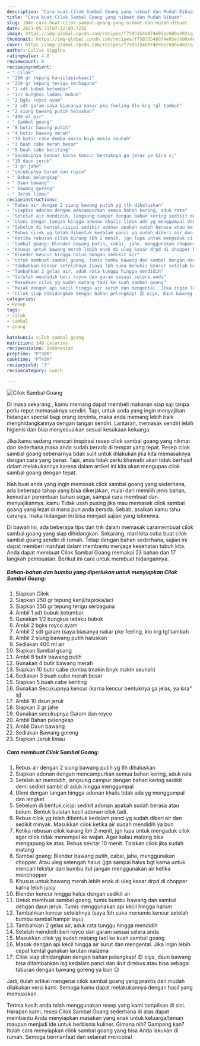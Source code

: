 ```yaml
---
description: "Cara buat Cilok Sambal Goang yang nikmat dan Mudah Dibuat"
title: "Cara buat Cilok Sambal Goang yang nikmat dan Mudah Dibuat"
slug: 1046-cara-buat-cilok-sambal-goang-yang-nikmat-dan-mudah-dibuat
date: 2021-05-31T07:12:03.723Z
image: https://img-global.cpcdn.com/recipes/f7585154b874e95e/680x482cq70/cilok-sambal-goang-foto-resep-utama.jpg
thumbnail: https://img-global.cpcdn.com/recipes/f7585154b874e95e/680x482cq70/cilok-sambal-goang-foto-resep-utama.jpg
cover: https://img-global.cpcdn.com/recipes/f7585154b874e95e/680x482cq70/cilok-sambal-goang-foto-resep-utama.jpg
author: Callie Higgins
ratingvalue: 4.8
reviewcount: 8
recipeingredient:
- " Cilok"
- "250 gr tepung kanjitapiokaaci"
- "250 gr tepung terigu serbaguna"
- "1 sdt bubuk ketumbar"
- "1/2 bungkus ladaku bubuk"
- "2 bgks royco ayam"
- "2 sdt garam saya biasanya nakar pke feeling klo krg tgl tambah"
- "2 siung bawang putih haluskan"
- "400 ml air"
- " Sambal goang"
- "8 butir bawang putih"
- "4 butir bawang merah"
- "10 butir cabe domba makin bnyk makin seuhah"
- "3 buah cabe merah besar"
- "5 buah cabe keriting"
- "Secukupnya kencur karna kencur bentuknya ga jelas ya kira sj"
- "10 daun jeruk"
- "3 gr jahe"
- "secukupnya Garam dan royco"
- " Bahan pelengkap"
- " Daun bawang"
- " Bawang goreng"
- " Jeruk limau"
recipeinstructions:
- "Rebus air dengan 2 siung bawang putih yg tlh dihaluskan"
- "Siapkan adonan dengan mencampurkan semua bahan kering, aduk rata"
- "Setelah air mendidih, langsung campur dengan bahan kering sedikit demi sedikit sambil di aduk hingga menggumpal"
- "Uleni dengan tangan hingga adonan khalis tidak ada yg menggumpal dan lengket"
- "Sebelum di bentuk,cicipi sedikit adonan apakah sudah berasa atau belum. Bentuk bulatan kecil adonan cilok tadi."
- "Rebus cilok yg telah dibentuk kedalam panci yg sudah diberi air dan sedikit minyak. Masukkan cilok ketika air sudah mendidih ya bun"
- "Ketika rebusan cilok kurang lbh 2 menit, jgn lupa untuk mengaduk cilok agar cilok tidak menempel ke wajan. Agar kalau matang bisa mengapung ke atas. Rebus sekitar 10 menit. Tiriskan cilok jika sudah matang"
- "Sambal goang: Blender bawang putih, cabai, jahe, menggunakan chopper. Atau uleg setengah halus (jgn sampai halus bgt karna untuk mencari tekstur dari bumbu itu) jangan menggunakan air ketika menchopper"
- "Khusus untuk bawang merah lebih enak di uleg kasar drpd di chopper karna lebih juicy"
- "Blender kencur hingga halus dengan sedikit air"
- "Untuk membuat sambel goang, tumis bumbu bawang dan sambal dengan daun jeruk. Tumis menggunakan api kecil hingga harum"
- "Tambahkan kencur setelahnya (saya lbh suka menumis kencur setelah bumbu sambal hampir layu)"
- "Tambahkan 2 gelas air, aduk rata tunggu hingga mendidih"
- "Setelah mendidih beri royco dan garam sesuai selera anda"
- "Masukkan cilok yg sudah matang tadi ke kuah sambel goang"
- "Masak dengan api kecil hingga air surut dan mengental. Jika ingin lebih cepat kental gunakan larutan maizena"
- "Cilok siap dihidangkan dengan bahan pelengkap! 😍 oiya, daun bawang bisa ditambahkan lsg kedalam panci dan ikut direbus atau bisa sebagai taburan dengan bawang goreng ya bun 😌"
categories:
- Resep
tags:
- cilok
- sambal
- goang

katakunci: cilok sambal goang 
nutrition: 148 calories
recipecuisine: Indonesian
preptime: "PT38M"
cooktime: "PT45M"
recipeyield: "3"
recipecategory: Lunch

---
```



![Cilok Sambal Goang](https://img-global.cpcdn.com/recipes/f7585154b874e95e/680x482cq70/cilok-sambal-goang-foto-resep-utama.jpg)

Di masa  sekarang , kamu memang dapat membeli makanan siap saji tanpa perlu repot memasaknya sendiri. Tapi, untuk anda yang ingin menyajikan hidangan special bagi orang tercinta, maka anda memang lebih baik menghidangkannya dengan tangan sendiri. Lantaran, memasak sendiri lebih higienis dan bisa menyesuaikan sesuai kesukaan keluarga.

Jika kamu sedang mencari inspirasi resep cilok sambal goang yang nikmat dan sederhana,maka anda sudah berada di tempat yang tepat. Resep cilok sambal goang  sebenarnya tidak sulit untuk dilakukan jika kita memasaknya dengan cara yang benar. Tapi, anda tidak perlu khawatir akan tidak berhasil dalam melakukannya 
karena dalam artikel ini kita akan mengupas cilok sambal goang dengan tepat.  



Nah buat anda yang ingin memasak cilok sambal goang yang sederhana, ada beberapa tahap yang bisa dikerjakan, mulai dari memilih jenis bahan, kemudian penentuan bahan segar, sampai cara membuat dan menyajikannya. kamu Tidak usah pusing jika mau memasak cilok sambal goang yang lezat di mana pun anda berada. Sebab, asalkan kamu  tahu caranya, maka hidangan ini bisa menjadi sajian yang istimewa.

Di bawah ini, ada beberapa tips dan trik dalam memasak caramembuat cilok sambal goang yang siap dihidangkan. Sekarang, mari kita coba buat cilok sambal goang sendiri di rumah. Tetap dengan bahan sederhana, sajian ini dapat memberi manfaat dalam membantu menjaga kesehatan tubuh kita. Anda dapat membuat Cilok Sambal Goang memakai 23 bahan dan 17 langkah pembuatan. Berikut ini cara untuk membuat hidangannya.

<!--inarticleads1-->

##### Bahan-bahan dan bumbu yang diperlukan untuk menyiapkan Cilok Sambal Goang:

1. Siapkan  Cilok
1. Siapkan 250 gr tepung kanji/tapioka/aci
1. Siapkan 250 gr tepung terigu serbaguna
1. Ambil 1 sdt bubuk ketumbar
1. Gunakan 1/2 bungkus ladaku bubuk
1. Ambil 2 bgks royco ayam
1. Ambil 2 sdt garam (saya biasanya nakar pke feeling, klo krg tgl tambah
1. Ambil 2 siung bawang putih haluskan
1. Sediakan 400 ml air
1. Siapkan  Sambal goang
1. Ambil 8 butir bawang putih
1. Gunakan 4 butir bawang merah
1. Siapkan 10 butir cabe domba (makin bnyk makin seuhah)
1. Sediakan 3 buah cabe merah besar
1. Siapkan 5 buah cabe keriting
1. Gunakan Secukupnya kencur (karna kencur bentuknya ga jelas, ya kira&#34; sj)
1. Ambil 10 daun jeruk
1. Siapkan 3 gr jahe
1. Gunakan secukupnya Garam dan royco
1. Ambil  Bahan pelengkap
1. Ambil  Daun bawang
1. Sediakan  Bawang goreng
1. Siapkan  Jeruk limau




<!--inarticleads2-->

##### Cara membuat Cilok Sambal Goang:

1. Rebus air dengan 2 siung bawang putih yg tlh dihaluskan
1. Siapkan adonan dengan mencampurkan semua bahan kering, aduk rata
1. Setelah air mendidih, langsung campur dengan bahan kering sedikit demi sedikit sambil di aduk hingga menggumpal
1. Uleni dengan tangan hingga adonan khalis tidak ada yg menggumpal dan lengket
1. Sebelum di bentuk,cicipi sedikit adonan apakah sudah berasa atau belum. Bentuk bulatan kecil adonan cilok tadi.
1. Rebus cilok yg telah dibentuk kedalam panci yg sudah diberi air dan sedikit minyak. Masukkan cilok ketika air sudah mendidih ya bun
1. Ketika rebusan cilok kurang lbh 2 menit, jgn lupa untuk mengaduk cilok agar cilok tidak menempel ke wajan. Agar kalau matang bisa mengapung ke atas. Rebus sekitar 10 menit. Tiriskan cilok jika sudah matang
1. Sambal goang: Blender bawang putih, cabai, jahe, menggunakan chopper. Atau uleg setengah halus (jgn sampai halus bgt karna untuk mencari tekstur dari bumbu itu) jangan menggunakan air ketika menchopper
1. Khusus untuk bawang merah lebih enak di uleg kasar drpd di chopper karna lebih juicy
1. Blender kencur hingga halus dengan sedikit air
1. Untuk membuat sambel goang, tumis bumbu bawang dan sambal dengan daun jeruk. Tumis menggunakan api kecil hingga harum
1. Tambahkan kencur setelahnya (saya lbh suka menumis kencur setelah bumbu sambal hampir layu)
1. Tambahkan 2 gelas air, aduk rata tunggu hingga mendidih
1. Setelah mendidih beri royco dan garam sesuai selera anda
1. Masukkan cilok yg sudah matang tadi ke kuah sambel goang
1. Masak dengan api kecil hingga air surut dan mengental. Jika ingin lebih cepat kental gunakan larutan maizena
1. Cilok siap dihidangkan dengan bahan pelengkap! 😍 oiya, daun bawang bisa ditambahkan lsg kedalam panci dan ikut direbus atau bisa sebagai taburan dengan bawang goreng ya bun 😌




Jadi, itulah artikel mengenai  cilok sambal goang  yang praktis dan mudah dilakukan versi kami. Semoga kamu dapat melakukannya dengan hasil yang memuaskan. 

Terima kasih anda telah menggunakan resep yang kami tampilkan di sini. Harapan kami, resep  Cilok Sambal Goang sederhana di atas dapat membantu Anda menyiapkan masakan yang enak untuk keluarga/teman maupun menjadi ide untuk berbisnis kuliner. Gimana nih? Gampang kan? Itulah cara menyiapkan cilok sambal goang yang bisa Anda lakukan di rumah. Semoga bermanfaat dan selamat mencoba!

